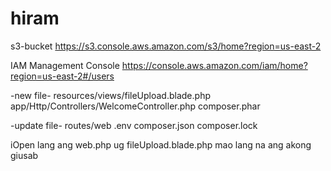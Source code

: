 # hiram

s3-bucket
https://s3.console.aws.amazon.com/s3/home?region=us-east-2

IAM Management Console
https://console.aws.amazon.com/iam/home?region=us-east-2#/users

-new file-
resources/views/fileUpload.blade.php
app/Http/Controllers/WelcomeController.php
composer.phar

-update file-
routes/web
.env
composer.json
composer.lock

iOpen lang ang web.php ug fileUpload.blade.php mao lang na ang akong giusab
